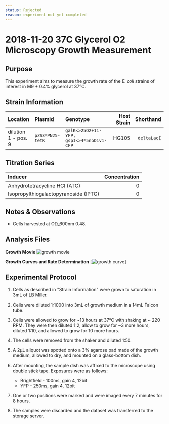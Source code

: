 ```yaml
---
status: Rejected 
reason: experiment not yet completed
---
```


# 2018-11-20 37C Glycerol O2 Microscopy Growth Measurement

## Purpose
This experiment aims to measure the growth rate of the *E. coli* strains of interest in M9 + 0.4% glycerol at 37°C.

## Strain Information
| Location | Plasmid | Genotype | Host Strain | Shorthand |
| :------- | :------ | :------- | ----------: | --------: |
| dilution 1 - pos. 9 | `pZS3*PN25-tetR`| `galK<>25O2+11-YFP, gspI<>4*5noO1v1-CFP` |  HG105 |`deltaLacI` |

## Titration Series

| Inducer | Concentration |
| :------ | ------------: |
| Anhydrotetracycline HCl (ATC) | 0 |
| Isopropylthiogalactopyranoside (IPTG) | 0|

## Notes & Observations
* Cells harvested at OD_600nm 0.48.

## Analysis Files

**Growth Movie**
![growth movie](output/growth_movie.gif)

**Growth Curves and Rate Determination**
[![growth curve](output/growth_rate.png)]

## Experimental Protocol

1. Cells as described in "Strain Information" were grown to saturation in 3mL of LB Miller.

2. Cells were diluted 1:1000 into 3mL of growth medium in a 14mL Falcon tube.

3. Cells were allowed to grow for ~13 hours at 37°C with shaking at ~ 220 RPM. They were then diluted 1:2, allow to grow for ~3 more hours, diluted 1:10, and allowed to grow for 10 more hours.

4. The cells were removed from the shaker and diluted 1:50.

5. A 2µL aliquot was spotted onto a 3% agarose pad made of the growth medium, allowed to dry, and mounted on a glass-bottom dish.

6. After mounting, the sample dish was affixed to the microscope using double stick tape. Exposures were as follows:
    - Brightfield - 100ms, gain 4, 12bit
    - YFP - 250ms, gain 4, 12bit

7. One or two positions were marked and were imaged every 7 minutes for 8 hours.

8. The samples were discarded and the dataset was transferred to the storage server.